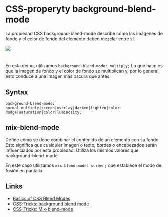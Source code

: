 # CSS-properyty background-blend-mode

La propiedad CSS background-blend-mode describe cómo las imágenes de fondo y el color de fondo del elemento deben mezclar entre sí.

![](demo/mix-blend-mode.gif)

#

En esta demo, utilizamos `background-blend-mode: multiply;` Lo que hace es que la imagen de fondo y el color de fondo se multiplican y, por lo general, esto conduce a una imagen más oscura que antes.

## Syntax

```syntax
background-blend-mode: normal|multiply|screen|overlay|darken|lighten|color-dodge|saturation|color|luminosity;
```

## mix-blend-mode

Define cómo se debe combinar el contenido de un elemento con su fondo. Esto significa que cualquier imagen o texto, bordes o encabezados serán influenciados por esta propiedad.
Utiliza los mismos valores que background-blend-mode.

En este caso utilizamos `mix-blend-mode: screen;` que establece el modo de fusión en pantalla.

## Links

- [Basics of CSS Blend Modes]([https://css-tricks.com/basics-css-blend-modes/)
- [CSS-Tricks: background blend mode](https://css-tricks.com/almanac/properties/b/background-blend-mode/)
- [CSS-Tricks: Mix-blend-mode](https://css-tricks.com/almanac/properties/m/mix-blend-mode/)

